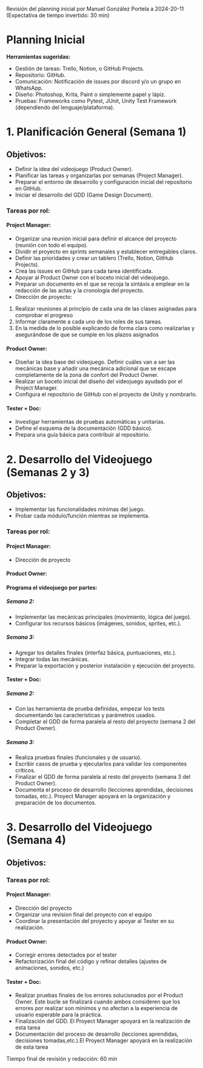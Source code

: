 Revisión del planning inicial por Manuel González Portela a 2024-20-11
(Expectativa de tiempo invertido: 30 min)

# Planning Inicial

**Herramientas sugeridas:**
- Gestión de tareas: Trello, Notion, o GitHub Projects.
- Repositorio: GitHub.
- Comunicación: Notificación de issues por discord y/o un grupo en WhatsApp. 
- Diseño: Photoshop, Krita, Paint o simplemente papel y lápiz.
- Pruebas: Frameworks como Pytest, JUnit, Unity Test Framework (dependiendo del lenguaje/plataforma).

# 1. Planificación General (Semana 1)
## Objetivos:
- Definir la idea del videojuego (Product Owner).
- Planificar las tareas y organizarlas por semanas (Project Manager).
- Preparar el entorno de desarrollo y configuración inicial del repositorio en GitHub.
- Iniciar el desarrollo del GDD (Game Design Document). 
### Tareas por rol:

#### Project Manager:
- Organizar una reunión inicial para definir el alcance del proyecto (reunión con todo el equipo).
- Dividir el proyecto en sprints semanales y establecer entregables claros.
- Definir las prioridades y crear un tablero (Trello, Notion, GitHub Projects).
- Crea las issues en GitHub para cada tarea identificada.
- Apoyar al Product Owner con el boceto inicial del videojuego.
- Preparar un documento en el que se recoja la sintáxis a emplear en la redacción de las actas y la cronología del proyecto.
-  Dirección de proyecto:
1. Realizar reuniones al principio de cada una de las clases asignadas para comprobar el progreso  
2. Informar claramente a cada uno de los roles de sus tareas.
3. En la medida de lo posible explicando de forma clara como realizarlas y asegurándose de que se cumple en los plazos asignados 

#### Product Owner:
- Diseñar la idea base del videojuego. Definir cuáles van a ser las mecánicas base y añadir una mecánica adicional que se escape completamente de la zona de confort del Product Owner.
- Realizar un boceto inicial del diseño del videojuego ayudado por el Project Manager.
- Configura el repositorio de GitHub con el proyecto de Unity y nombrarlo. 

#### Tester + Doc:

- Investigar herramientas de pruebas automáticas y unitarias.
- Define el esquema de la documentación (GDD básico).
- Prepara una guía básica para contribuir al repositorio.

# 2. Desarrollo del Videojuego (Semanas 2 y 3)

## Objetivos:
- Implementar las funcionalidades mínimas del juego.
- Probar cada módulo/función mientras se implementa.

### Tareas por rol:
#### Project Manager:
- Dirección de proyecto

#### Product Owner:
#### Programa el videojuego por partes:
##### Semana 2:
- Implementar las mecánicas principales (movimiento, lógica del juego).
- Configurar los recursos básicos (imágenes, sonidos, sprites, etc.).
##### Semana 3:
- Agregar los detalles finales (interfaz básica, puntuaciones, etc.).
- Integrar todas las mecánicas.
- Preparar la exportación y posterior instalación y ejecución del proyecto.

#### Tester + Doc:
##### Semana 2:
- Con las herramienta de prueba definidas, empezar los tests documentando las características y parámetros usados.
- Completar el GDD de forma paralela al resto del proyecto (semana 2 del Product Owner).

##### Semana 3:
- Realiza pruebas finales (funcionales y de usuario).
- Escribir casos de prueba y ejecutarlos para validar los componentes críticos.
- Finalizar el GDD de forma paralela al resto del proyecto (semana 3 del Product Owner).
- Documenta el proceso de desarrollo (lecciones aprendidas, decisiones tomadas, etc.). Proyect Manager apoyará en la organización y preparación de los documentos.


# 3. Desarrollo del Videojuego (Semana 4)
## Objetivos:
### Tareas por rol:

#### Project Manager:
- Dirección del proyecto
- Organizar una revision final del proyecto con el equipo
- Coordinar la presentación del proyecto y apoyar al Tester en su realización.

#### Product Owner:
- Corregir errores detectados por el tester
- Refactorización final del código y refinar detalles (ajustes de animaciones, sonidos, etc.)

#### Tester + Doc:
- Realizar pruebas finales de los errores solucionados por el Product Owner. Este bucle se finalizará cuando ambos consideren que los errores por realizar son mínimos y no afectan a la experiencia de usuario esperable para la práctica.
- Finalización del GDD. El Proyect Manager apoyará en la realización de esta tarea
- Documentación del proceso de desarrollo (lecciones aprendidas, decisiones tomadas,etc.).El Proyect Manager apoyará en la realización de esta tarea

Tiempo final de revisión y redacción: 60 min

